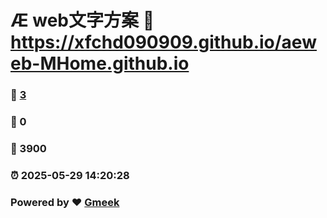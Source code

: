 # Æ web文字方案 :link: https://xfchd090909.github.io/aeweb-MHome.github.io 
### :page_facing_up: [3](https://xfchd090909.github.io/aeweb-MHome.github.io/tag.html) 
### :speech_balloon: 0 
### :hibiscus: 3900 
### :alarm_clock: 2025-05-29 14:20:28 
### Powered by :heart: [Gmeek](https://github.com/Meekdai/Gmeek)

